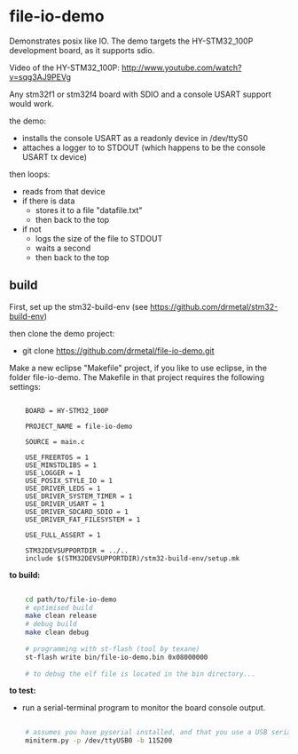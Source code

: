 file-io-demo
===========

Demonstrates posix like IO. The demo targets the HY-STM32_100P development board, as it supports sdio. 

Video of the HY-STM32_100P: http://www.youtube.com/watch?v=sqg3AJ9PEVg

Any stm32f1 or stm32f4 board with SDIO and a console USART support would work.

the demo:

  - installs the console USART as a readonly device in /dev/ttyS0
  - attaches a logger to to STDOUT (which happens to be the console USART tx device)
 
then loops:
 
 - reads from that device
 - if there is data
	 - stores it to a file "datafile.txt"
	 - then back to the top
 - if not
	 - logs the size of the file to STDOUT
	 - waits a second
	 - then back to the top


build
-----

First, set up the stm32-build-env (see https://github.com/drmetal/stm32-build-env)
 
then clone the demo project:
 
 - git clone https://github.com/drmetal/file-io-demo.git
  
Make a new eclipse "Makefile" project, if you like to use eclipse, in the folder file-io-demo.
The Makefile in that project requires the following settings:
 
``` make 

	BOARD = HY-STM32_100P
	
	PROJECT_NAME = file-io-demo
	
	SOURCE = main.c
	
	USE_FREERTOS = 1
	USE_MINSTDLIBS = 1
	USE_LOGGER = 1
	USE_POSIX_STYLE_IO = 1
	USE_DRIVER_LEDS = 1
	USE_DRIVER_SYSTEM_TIMER = 1
	USE_DRIVER_USART = 1
	USE_DRIVER_SDCARD_SDIO = 1
	USE_DRIVER_FAT_FILESYSTEM = 1
	
	USE_FULL_ASSERT = 1
	
	STM32DEVSUPPORTDIR = ../..
	include $(STM32DEVSUPPORTDIR)/stm32-build-env/setup.mk

```
 
**to build:**

``` bash 
	
	cd path/to/file-io-demo
	# optimised build
	make clean release
	# debug build
	make clean debug
	
	# programming with st-flash (tool by texane)
	st-flash write bin/file-io-demo.bin 0x08000000
	
	# to debug the elf file is located in the bin directory...
```

**to test:**

 - run a serial-terminal program to monitor the board console output.

 
``` bash
	
	# assumes you have pyserial installed, and that you use a USB serial port cable
	miniterm.py -p /dev/ttyUSB0 -b 115200

```

